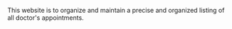 This website is to organize and maintain a precise and organized listing of all doctor's appointments.